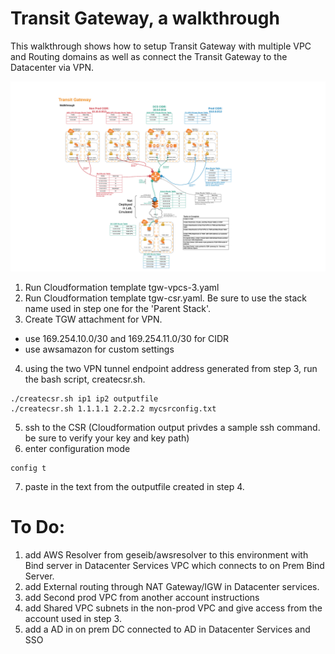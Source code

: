 # Transit Gateway, a walkthrough

This walkthrough shows how to setup Transit Gateway with multiple VPC and Routing domains as well as connect the Transit Gateway to the Datacenter via VPN.

![Speficy Details Screenshot](./images/hybrid-diagram.png)

1. Run Cloudformation template tgw-vpcs-3.yaml
2. Run Cloudformation template tgw-csr.yaml. Be sure to use the stack name used in step one for the 'Parent Stack'.
3. Create TGW attachment for VPN.

- use 169.254.10.0/30 and 169.254.11.0/30 for CIDR
- use awsamazon for custom settings

4. using the two VPN tunnel endpoint address generated from step 3, run the bash script, createcsr.sh.

```
./createcsr.sh ip1 ip2 outputfile
./createcsr.sh 1.1.1.1 2.2.2.2 mycsrconfig.txt
```

5. ssh to the CSR (Cloudformation output privdes a sample ssh command. be sure to verify your key and key path)
6. enter configuration mode

```
config t
```

7. paste in the text from the outputfile created in step 4.

# To Do:

1. add AWS Resolver from geseib/awsresolver to this environment with Bind server in Datacenter Services VPC which connects to on Prem Bind Server.
2. add External routing through NAT Gateway/IGW in Datacenter services.
3. add Second prod VPC from another account instructions
4. add Shared VPC subnets in the non-prod VPC and give access from the account used in step 3.
5. add a AD in on prem DC connected to AD in Datacenter Services and SSO

